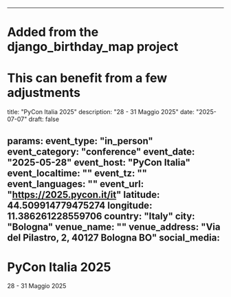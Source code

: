 
---
# Added from the django_birthday_map project
# This can benefit from a few adjustments
title: "PyCon Italia 2025"
description: "28 - 31 Maggio 2025"
date: "2025-07-07"
draft: false

params:
  event_type: "in_person"
  event_category: "conference"
  event_date: "2025-05-28"
  event_host: "PyCon Italia"
  event_localtime: ""
  event_tz: ""
  event_languages: ""
  event_url: "https://2025.pycon.it/it"
  latitude: 44.509914779475274
  longitude: 11.386261228559706
  country: "Italy"
  city: "Bologna"
  venue_name: ""
  venue_address: "Via del Pilastro, 2, 40127 Bologna BO"
  social_media:
---

# PyCon Italia 2025

28 - 31 Maggio 2025

